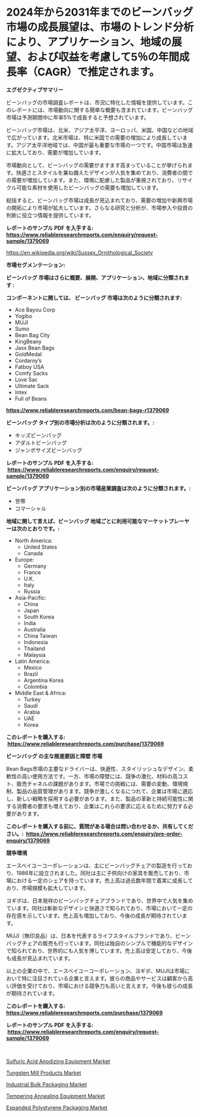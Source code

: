 <p><h1>2024年から2031年までのビーンバッグ市場の成長展望は、市場のトレンド分析により、アプリケーション、地域の展望、および収益を考慮して5％の年間成長率（CAGR）で推定されます。</h1></p><p><strong>エグゼクティブサマリー</strong></p>
<p><p>ビーンバッグの市場調査レポートは、市況に特化した情報を提供しています。このレポートには、市場動向に関する簡単な概要も含まれています。ビーンバッグ市場は予測期間中に年率5%で成長すると予想されています。</p><p>ビーンバッグ市場は、北米、アジア太平洋、ヨーロッパ、米国、中国などの地域で広がっています。北米市場は、特に米国での需要の増加により成長しています。アジア太平洋地域では、中国が最も重要な市場の一つです。中国市場は急速に拡大しており、需要が増加しています。</p><p>市場動向として、ビーンバッグの需要がますます高まっていることが挙げられます。快適さとスタイルを兼ね備えたデザインが人気を集めており、消費者の間での需要が増加しています。また、環境に配慮した製品が重視されており、リサイクル可能な素材を使用したビーンバッグの需要も増加しています。</p><p>総括すると、ビーンバッグ市場は成長が見込まれており、需要の増加や新興市場の開拓により市場が拡大しています。さらなる研究と分析が、市場参入や投資の判断に役立つ情報を提供しています。</p></p>
<p><strong>レポートのサンプル PDF を入手する: <a href="https://www.reliableresearchreports.com/enquiry/request-sample/1379069">https://www.reliableresearchreports.com/enquiry/request-sample/1379069</a></strong></p>
<p><a href="https://en.wikipedia.org/wiki/Sussex_Ornithological_Society">https://en.wikipedia.org/wiki/Sussex_Ornithological_Society</a></p>
<p><strong>市場セグメンテーション:</strong></p>
<p><strong> ビーンバッグ 市場はさらに概要、展開、アプリケーション、地域に分類されます :</strong></p>
<p><strong>コンポーネントに関しては、 ビーンバッグ 市場は次のように分類されます: &nbsp;</strong></p>
<p><ul><li>Ace Bayou Corp</li><li>Yogibo</li><li>MUJI</li><li>Sumo</li><li>Bean Bag City</li><li>KingBeany</li><li>Jaxx Bean Bags</li><li>GoldMedal</li><li>Cordaroy’s</li><li>Fatboy USA</li><li>Comfy Sacks</li><li>Love Sac</li><li>Ultimate Sack</li><li>Intex</li><li>Full of Beans</li></ul></p>
<p><strong><a href="https://www.reliableresearchreports.com/bean-bags-r1379069">https://www.reliableresearchreports.com/bean-bags-r1379069</a></strong></p>
<p><strong> ビーンバッグ タイプ別の市場分析は次のように分類されます。:</strong></p>
<p><ul><li>キッズビーンバッグ</li><li>アダルトビーンバッグ</li><li>ジャンボサイズビーンバッグ</li></ul></p>
<p><strong>レポートのサンプル PDF を入手する: &nbsp;<a href="https://www.reliableresearchreports.com/enquiry/request-sample/1379069">https://www.reliableresearchreports.com/enquiry/request-sample/1379069</a></strong></p>
<p><strong> ビーンバッグ アプリケーション別の市場産業調査は次のように分類されます。:</strong></p>
<p><ul><li>世帯</li><li>コマーシャル</li></ul></p>
<p><strong>地域に関して言えば、ビーンバッグ 地域ごとに利用可能なマーケットプレーヤーは次のとおりです。:</strong></p>
<p><ul>
    <li>
        North America:
        <ul>
            <li>United States</li>
            <li>Canada</li>
        </ul>
    </li>
    <li>
        Europe:
        <ul>
            <li>Germany</li>
            <li>France</li>
            <li>U.K.</li>
            <li>Italy</li>
            <li>Russia</li>
        </ul>
    </li>
    <li>
        Asia-Pacific:
        <ul>
            <li>China</li>
            <li>Japan</li>
            <li>South Korea</li>
            <li>India</li>
            <li>Australia</li>
            <li>China Taiwan</li>
            <li>Indonesia</li>
            <li>Thailand</li>
            <li>Malaysia</li>
        </ul>
    </li>
    <li>
        Latin America:
        <ul>
            <li>Mexico</li>
            <li>Brazil</li>
            <li>Argentina Korea</li>
            <li>Colombia</li>
        </ul>
    </li>
    <li>
        Middle East & Africa:
        <ul>
            <li>Turkey</li>
            <li>Saudi</li>
            <li>Arabia</li>
            <li>UAE</li>
            <li>Korea</li>
        </ul>
    </li>
    </ul></p>
<p><strong>このレポートを購入する: &nbsp;<a href="https://www.reliableresearchreports.com/purchase/1379069">https://www.reliableresearchreports.com/purchase/1379069</a></strong></p>
<p><strong>ビーンバッグ の主な推進要因と障壁 市場</strong></p>
<p><p>Bean Bags市場の主要なドライバーは、快適性、スタイリッシュなデザイン、柔軟性の高い使用方法です。一方、市場の障壁には、競争の激化、材料の高コスト、販売チャネルの課題があります。市場での挑戦には、需要の変動、環境規制、製品の品質管理があります。競争が激しくなるにつれて、企業は市場に適応し、新しい戦略を採用する必要があります。また、製品の革新と持続可能性に関する消費者の要求も増えており、企業はこれらの要求に応えるために努力する必要があります。</p></p>
<p><strong>このレポートを購入する前に、質問がある場合は問い合わせるか、共有してください。:&nbsp; <a href="https://www.reliableresearchreports.com/enquiry/pre-order-enquiry/1379069">https://www.reliableresearchreports.com/enquiry/pre-order-enquiry/1379069</a></strong></p>
<p><strong>競争環境</strong></p>
<p><p>エースベイユーコーポレーションは、主にビーンバッグチェアの製造を行っており、1986年に設立されました。同社は主に子供向けの家具を販売しており、市場における一定のシェアを持っています。売上高は過去数年間で着実に成長しており、市場規模も拡大しています。</p><p>ヨギボは、日本発祥のビーンバッグチェアブランドであり、世界中で人気を集めています。同社は斬新なデザインと快適さで知られており、市場において一定の存在感を示しています。売上高も増加しており、今後の成長が期待されています。</p><p>MUJI（無印良品）は、日本を代表するライフスタイルブランドであり、ビーンバッグチェアの販売も行っています。同社は独自のシンプルで機能的なデザインで知られており、世界的にも人気を博しています。売上高は安定しており、今後も成長が見込まれています。</p><p>以上の企業の中で、エースベイユーコーポレーション、ヨギボ、MUJIは市場において特に注目されている企業と言えます。彼らの商品やサービスは顧客から高い評価を受けており、市場における競争力も高いと言えます。今後も彼らの成長が期待されています。</p></p>
<p><strong>このレポートを購入する: &nbsp; <a href="https://www.reliableresearchreports.com/purchase/1379069">https://www.reliableresearchreports.com/purchase/1379069</a></strong></p>
<p><strong>レポートのサンプル PDF を入手する: &nbsp;<a href="https://www.reliableresearchreports.com/enquiry/request-sample/1379069">https://www.reliableresearchreports.com/enquiry/request-sample/1379069</a></strong><strong></strong></p>
<p>&nbsp;</p>
<p><p><a href="https://github.com/eliasMan59/Market-Research-Report-List-1/blob/main/sulfuric-acid-anodizing-equipment-market.md">Sulfuric Acid Anodizing Equipment Market</a></p><p><a href="https://medium.com/@colin.burgess8756/tungsten-mill-products-market-trends-focusing-on-tungsten-mill-products-market-insight-and-d35826f7423a">Tungsten Mill Products Market</a></p><p><a href="https://issuu.com/reportprime-2/docs/industrial-bulk-packaging-market-size-2030.pptx">Industrial Bulk Packaging Market</a></p><p><a href="https://github.com/MaryamSipes/Market-Research-Report-List-1/blob/main/tempering-annealing-equipment-market.md">Tempering Annealing Equipment Market</a></p><p><a href="https://issuu.com/reportprime-2/docs/expanded-polystyrene-packaging-market-size-2030.pp">Expanded Polystyrene Packaging Market</a></p></p>